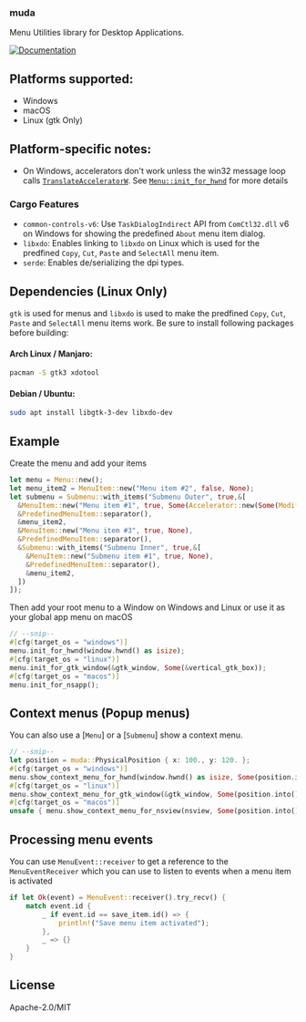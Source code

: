 ### muda

Menu Utilities library for Desktop Applications.

[![Documentation](https://img.shields.io/docsrs/muda)](https://docs.rs/muda/latest/muda/)

## Platforms supported:

- Windows
- macOS
- Linux (gtk Only)

## Platform-specific notes:

- On Windows, accelerators don't work unless the win32 message loop calls
  [`TranslateAcceleratorW`](https://docs.rs/windows-sys/latest/windows_sys/Win32/UI/WindowsAndMessaging/fn.TranslateAcceleratorW.html).
  See [`Menu::init_for_hwnd`](https://docs.rs/muda/latest/x86_64-pc-windows-msvc/muda/struct.Menu.html#method.init_for_hwnd) for more details

### Cargo Features

- `common-controls-v6`: Use `TaskDialogIndirect` API from `ComCtl32.dll` v6 on Windows for showing the predefined `About` menu item dialog.
- `libxdo`: Enables linking to `libxdo` on Linux which is used for the predfined `Copy`, `Cut`, `Paste` and `SelectAll` menu item.
- `serde`: Enables de/serializing the dpi types.

## Dependencies (Linux Only)

`gtk` is used for menus and `libxdo` is used to make the predfined `Copy`, `Cut`, `Paste` and `SelectAll` menu items work. Be sure to install following packages before building:

#### Arch Linux / Manjaro:

```sh
pacman -S gtk3 xdotool
```

#### Debian / Ubuntu:

```sh
sudo apt install libgtk-3-dev libxdo-dev
```

## Example

Create the menu and add your items

```rs
let menu = Menu::new();
let menu_item2 = MenuItem::new("Menu item #2", false, None);
let submenu = Submenu::with_items("Submenu Outer", true,&[
  &MenuItem::new("Menu item #1", true, Some(Accelerator::new(Some(Modifiers::ALT), Code::KeyD))),
  &PredefinedMenuItem::separator(),
  &menu_item2,
  &MenuItem::new("Menu item #3", true, None),
  &PredefinedMenuItem::separator(),
  &Submenu::with_items("Submenu Inner", true,&[
    &MenuItem::new("Submenu item #1", true, None),
    &PredefinedMenuItem::separator(),
    &menu_item2,
  ])
]);

```

Then add your root menu to a Window on Windows and Linux
or use it as your global app menu on macOS

```rs
// --snip--
#[cfg(target_os = "windows")]
menu.init_for_hwnd(window.hwnd() as isize);
#[cfg(target_os = "linux")]
menu.init_for_gtk_window(&gtk_window, Some(&vertical_gtk_box));
#[cfg(target_os = "macos")]
menu.init_for_nsapp();
```

## Context menus (Popup menus)

You can also use a [`Menu`] or a [`Submenu`] show a context menu.

```rs
// --snip--
let position = muda::PhysicalPosition { x: 100., y: 120. };
#[cfg(target_os = "windows")]
menu.show_context_menu_for_hwnd(window.hwnd() as isize, Some(position.into()));
#[cfg(target_os = "linux")]
menu.show_context_menu_for_gtk_window(&gtk_window, Some(position.into()));
#[cfg(target_os = "macos")]
unsafe { menu.show_context_menu_for_nsview(nsview, Some(position.into())) };
```

## Processing menu events

You can use `MenuEvent::receiver` to get a reference to the `MenuEventReceiver`
which you can use to listen to events when a menu item is activated

```rs
if let Ok(event) = MenuEvent::receiver().try_recv() {
    match event.id {
        _ if event.id == save_item.id() => {
            println!("Save menu item activated");
        },
        _ => {}
    }
}
```

## License

Apache-2.0/MIT
